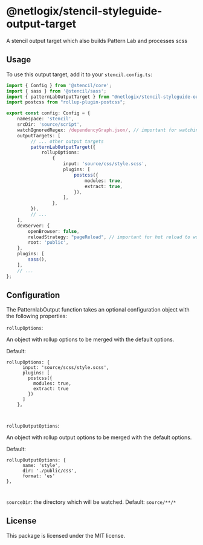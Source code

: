 # @netlogix/stencil-styleguide-output-target

A stencil output target which also builds Pattern Lab and processes scss

## Usage

To use this output target, add it to your `stencil.config.ts`:

```typescript  
import { Config } from '@stencil/core';
import { sass } from '@stencil/sass';
import { patternLabOutputTarget } from "@netlogix/stencil-styleguide-output-target";
import postcss from "rollup-plugin-postcss";

export const config: Config = {
    namespace: 'stencil',
    srcDir: 'source/script',
    watchIgnoredRegex: /dependencyGraph.json/, // important for watching for changes in patternlab
    outputTargets: [
         // ... other output targets
         patternLabOutputTarget({
             rollupOptions:
                 {
                     input: 'source/css/style.scss',
                     plugins: [
                         postcss({
                             modules: true,
                             extract: true,
                         }),
                     ],
                 },
         }),
         // ...
    ],
    devServer: {
        openBrowser: false,
        reloadStrategy: "pageReload", // important for hot reload to work with patternlab
        root: 'public',
    },
    plugins: [
        sass(),
    ],
    // ...
};
```
## Configuration
The PatternlabOutput function takes an optional configuration object with the following properties:

`rollupOptions`:

An object with rollup options to be merged with the default options.

Default:
```
rollupOptions: {
      input: 'source/scss/style.scss',
      plugins: [
        postcss({
          modules: true,
          extract: true
        })
      ]
    },
```
#
`rollupOutputOptions`:

An object with rollup output options to be merged with the default options.

Default:
```
rollupOutputOptions: {
      name: 'style',
      dir: './public/css',
      format: 'es'
},
```
#
`sourceDir`: the directory which will be watched. Default: `source/**/*`


## License
This package is licensed under the MIT license.